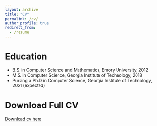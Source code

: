 ```yaml
---
layout: archive
title: "CV"
permalink: /cv/
author_profile: true
redirect_from:
  - /resume
---
```


Education
======
* B.S. in Computer Science and Mathematics, Emory University, 2012
* M.S. in Computer Science, Georgia Institute of Technology, 2018
* Pursing a Ph.D in Computer Science, Georgia Institute of Technology, 2021 (expected)

Download Full CV
======
[Download cv here](http://meerahahn.github.io/files/paper1.pdf)

